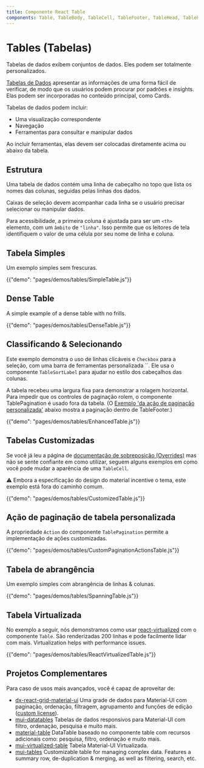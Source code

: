 ```yaml
---
title: Componente React Table
components: Table, TableBody, TableCell, TableFooter, TableHead, TablePagination, TableRow, TableSortLabel
---
```


# Tables (Tabelas)

<p class="description">Tabelas de dados exibem conjuntos de dados. Eles podem ser totalmente personalizados.</p>

[Tabelas de Dados](https://material.io/design/components/data-tables.html) apresentar as informações de uma forma fácil de verificar, de modo que os usuários podem procurar por padrões e insights. Elas podem ser incorporadas no conteúdo principal, como Cards.

Tabelas de dados podem incluir:

- Uma visualização correspondente
- Navegação
- Ferramentas para consultar e manipular dados

Ao incluir ferramentas, elas devem ser colocadas diretamente acima ou abaixo da tabela.

## Estrutura

Uma tabela de dados contém uma linha de cabeçalho no topo que lista os nomes das colunas, seguidas pelas linhas dos dados.

Caixas de seleção devem acompanhar cada linha se o usuário precisar selecionar ou manipular dados.

Para acessibilidade, a primeira coluna é ajustada para ser um `<th>` elemento, com um `âmbito` de `"linha"`. Isso permite que os leitores de tela identifiquem o valor de uma célula por seu nome de linha e coluna.

## Tabela Simples

Um exemplo simples sem frescuras.

{{"demo": "pages/demos/tables/SimpleTable.js"}}

## Dense Table

A simple example of a dense table with no frills.

{{"demo": "pages/demos/tables/DenseTable.js"}}

## Classificando & Selecionando

Este exemplo demonstra o uso de linhas clicáveis e `Checkbox` para a seleção, com uma barra de ferramentas personalizada ``. Ele usa o componente `TableSortLabel` para ajudar no estilo dos cabeçalhos das colunas.

A tabela recebeu uma largura fixa para demonstrar a rolagem horizontal. Para impedir que os controles de paginação rolem, o componente TablePagination é usado fora da tabela. (O [Exemplo 'da ação de paginação personalizada'](#custom-table-pagination-action) abaixo mostra a paginação dentro de TableFooter.)

{{"demo": "pages/demos/tables/EnhancedTable.js"}}

## Tabelas Customizadas

Se você já leu a página de [documentação de sobreposição (Overrides)](/customization/overrides/) mas não se sente confiante em como utilizar, seguem alguns exemplos em como você pode mudar a aparência de uma `TableCell`.

⚠️ Embora a especificação do design do material incentive o tema, este exemplo está fora do caminho comum.

{{"demo": "pages/demos/tables/CustomizedTable.js"}}

## Ação de paginação de tabela personalizada

A propriedade `Action` do componente `TablePagination` permite a implementação de ações customizadas.

{{"demo": "pages/demos/tables/CustomPaginationActionsTable.js"}}

## Tabela de abrangência

Um exemplo simples com abrangência de linhas & colunas.

{{"demo": "pages/demos/tables/SpanningTable.js"}}

## Tabela Virtualizada

No exemplo a seguir, nós demonstramos como usar [react-virtualized](https://github.com/bvaughn/react-virtualized) com o componente `Table`. São renderizadas 200 linhas e pode facilmente lidar com mais. Virtualization helps with performance issues.

{{"demo": "pages/demos/tables/ReactVirtualizedTable.js"}}

## Projetos Complementares

Para caso de usos mais avançados, você é capaz de aproveitar de:

- [dx-react-grid-material-ui](https://devexpress.github.io/devextreme-reactive/react/grid/) Uma grade de dados para Material-UI com paginação, ordenação, filtragem, agrupamento and funções de edição ([custom license](https://js.devexpress.com/licensing/)).
- [mui-datatables](https://github.com/gregnb/mui-datatables) Tabelas de dados responsivos para Material-UI com filtro, ordenação, pesquisa e muito mais.
- [material-table](https://github.com/mbrn/material-table) DataTable baseado no componente table com recursos adicionais como: pesquisa, filtro, ordenação e muito mais.
- [mui-virtualized-table](https://github.com/techniq/mui-virtualized-table) Tabela Material-UI Virtualizada.
- [mui-tables](https://parkerself.gitbook.io/mui-table/) Customizable table for managing complex data. Features a summary row, de-duplication & merging, as well as filtering, search, etc.
